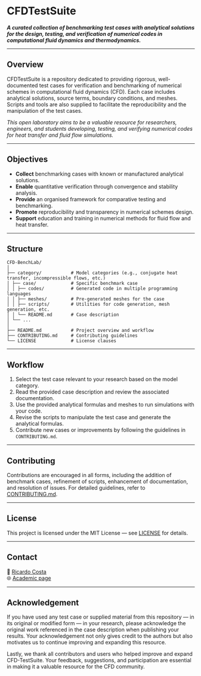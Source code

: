# CFDTestSuite

___A curated collection of benchmarking test cases with analytical solutions for the design, testing, and verification of numerical codes in computational fluid dynamics and thermodynamics.___

---

## Overview

CFDTestSuite is a repository dedicated to providing rigorous, well-documented test cases for verification and benchmarking of numerical schemes in computational fluid dynamics (CFD). Each case includes analytical solutions, source terms, boundary conditions, and meshes. Scripts and tools are also supplied to facilitate the reproducibility and the manipulation of the test cases.

_This open laboratory aims to be a valuable resource for researchers, engineers, and students developing, testing, and verifying numerical codes for heat transfer and fluid flow simulations._

---

## Objectives

- **Collect** benchmarking cases with known or manufactured analytical solutions.
- **Enable** quantitative verification through convergence and stability analysis.
- **Provide** an organised framework for comparative testing and benchmarking.
- **Promote** reproducibility and transparency in numerical schemes design.
- **Support** education and training in numerical methods for fluid flow and heat transfer.

---

## Structure

```
CFD-BenchLab/
│
├── category/           # Model categories (e.g., conjugate heat transfer, incompressible flows, etc.)
│ ├── case/             # Specific benchmark case
│ │ ├── codes/          # Generated code in multiple programming languages
│ │ ├── meshes/         # Pre-generated meshes for the case
│ │ ├── scripts/        # Utilities for code generation, mesh generation, etc.
│ │ └── README.md       # Case description
│ └── ...
│
├── README.md           # Project overview and workflow
├── CONTRIBUTING.md     # Contributing guidelines
└── LICENSE             # License clauses
```

---

## Workflow

1. Select the test case relevant to your research based on the model category.
2. Read the provided case description and review the associated documentation.
3. Use the provided analytical formulas and meshes to run simulations with your code.
4. Revise the scripts to manipulate the test case and generate the analytical formulas.
5. Contribute new cases or improvements by following the guidelines in `CONTRIBUTING.md`.

---

## Contributing

Contributions are encouraged in all forms, including the addition of benchmark cases, refinement of scripts, enhancement of documentation, and resolution of issues.
For detailed guidelines, refer to [CONTRIBUTING.md](CONTRIBUTING.md).

---

## License

This project is licensed under the MIT License — see [LICENSE](LICENSE) for details.

---

## Contact

📧 [Ricardo Costa](mailto:rcosta\@dep.uminho.pt)  
🌐 [Academic page](https://ricardodpcosta.github.io/)  

---

## Acknowledgement

If you have used any test case or supplied material from this repository — in its original or modified form — in your research, please acknowledge the original work referenced in the case description when publishing your results. Your acknowledgement not only gives credit to the authors but also motivates us to continue improving and expanding this resource.

Lastly, we thank all contributors and users who helped improve and expand CFD-TestSuite. Your feedback, suggestions, and participation are essential in making it a valuable resource for the CFD community.

